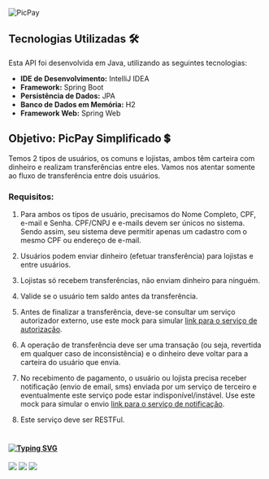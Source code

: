 ![PicPay](https://user-images.githubusercontent.com/1765696/26998603-711fcf30-4d5c-11e7-9281-0d9eb20337ad.png)

## Tecnologias Utilizadas 🛠️

Esta API foi desenvolvida em Java, utilizando as seguintes tecnologias:

- **IDE de Desenvolvimento:** IntelliJ IDEA
- **Framework:** Spring Boot
- **Persistência de Dados:** JPA
- **Banco de Dados em Memória:** H2
- **Framework Web:** Spring Web



## Objetivo: PicPay Simplificado 💲

Temos 2 tipos de usuários, os comuns e lojistas, ambos têm carteira com dinheiro e realizam transferências entre eles. Vamos nos atentar somente ao fluxo de transferência entre dois usuários.

### Requisitos:

1. Para ambos os tipos de usuário, precisamos do Nome Completo, CPF, e-mail e Senha. CPF/CNPJ e e-mails devem ser únicos no sistema. Sendo assim, seu sistema deve permitir apenas um cadastro com o mesmo CPF ou endereço de e-mail.

2. Usuários podem enviar dinheiro (efetuar transferência) para lojistas e entre usuários.

3. Lojistas só recebem transferências, não enviam dinheiro para ninguém.

4. Valide se o usuário tem saldo antes da transferência.

5. Antes de finalizar a transferência, deve-se consultar um serviço autorizador externo, use este mock para simular [link para o serviço de autorização](https://run.mocky.io/v3/8fafdd68-a090-496f-8c9a-3442cf30dae6).

6. A operação de transferência deve ser uma transação (ou seja, revertida em qualquer caso de inconsistência) e o dinheiro deve voltar para a carteira do usuário que envia.

7. No recebimento de pagamento, o usuário ou lojista precisa receber notificação (envio de email, sms) enviada por um serviço de terceiro e eventualmente este serviço pode estar indisponível/instável. Use este mock para simular o envio [link para o serviço de notificação](http://o4d9z.mocklab.io/notify).

8. Este serviço deve ser RESTFul.

# 


<div>

#### <a href="https://git.io/typing-svg"><img src="https://readme-typing-svg.demolab.com?font=Cinzel&weight=7&pause=1000&color=A3A3A3&repeat=false&width=825&lines=💬 Contact" alt="Typing SVG" /></a>
  <!--<img align="right" alt="Foto" src="https://i.giphy.com/media/iIqmM5tTjmpOB9mpbn/giphy.webp"> -->
<a href="https://www.linkedin.com/in/m-igor/" target="_blank"><img src="https://img.shields.io/badge/-LinkedIn-%230077B5?style=for-the-badge&logo=linkedin&logoColor=white" target="_blank"></a>
<a href="https://www.marlosigor.cloud/" target="_blank"><img src="https://img.shields.io/badge/website-000000?style=for-the-badge&logo=About.me&logoColor=white" target="_blank"></a>
<a href="mailto:maroosigor@gmail.com/" target="_blank"><img src="https://img.shields.io/badge/Gmail-D14836?style=for-the-badge&logo=gmail&logoColor=white" target="_blank"></a>
<div/>